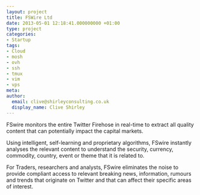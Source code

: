 ```yaml
---
layout: project
title: FSWire Ltd
date: 2013-05-01 12:18:41.000000000 +01:00
type: project
categories:
- Startup
tags:
- Cloud
- mosh
- ovh
- ssh
- tmux
- vim
- vps
meta:
author:
  email: clive@shirleyconsulting.co.uk
  display_name: Clive Shirley
---
```

FSwire monitors the entire Twitter Firehose in real-time to extract all quality
content that can potentially impact the capital markets.

Using intelligent, self-learning and proprietary algorithms, FSwire instantly
analyses the relevant content to understand the security, currency, commodity,
country, event or theme that it is related to.

For Traders, researchers and analysts, FSwire eliminates the noise to provide
compliant access to relevant breaking news, information, rumours and trends that
originate on Twitter and that can affect their specific areas of interest.
